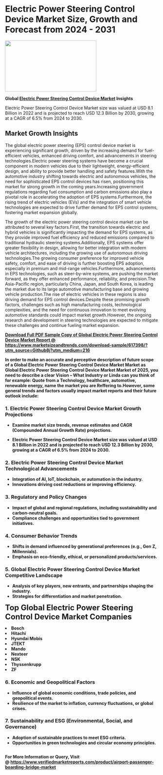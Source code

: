 <H1>Electric Power Steering Control Device Market Size, Growth and Forecast from 2024 - 2031</H1><img class="aligncenter size-medium wp-image-584254" src="https://thirdeyenews.in/wp-content/uploads/2024/09/Global-Market-Research-300x168.jpeg" alt="" width="300" height="168" /><p><strong>Global&nbsp;<a href="https://www.marketsizeandtrends.com/download-sample/617398/?utm_source=Github8j?utm_medium=216">Electric Power Steering Control Device Market</a> Insights</strong></p><p>Electric Power Steering Control Device Market size was valued at USD 8.1 Billion in 2022 and is projected to reach USD 12.3 Billion by 2030, growing at a CAGR of 6.5% from 2024 to 2030.</p><p><h2>Market Growth Insights</h2> <p>The global electric power steering (EPS) control device market is experiencing significant growth, driven by the increasing demand for fuel-efficient vehicles, enhanced driving comfort, and advancements in steering technologies.Electric power steering systems have become a crucial component in modern vehicles due to their lightweight, energy-efficient design, and ability to provide better handling and safety features.With the automotive industry shifting towards electric and autonomous vehicles, the need for sophisticated EPS control devices has risen, positioning this market for strong growth in the coming years.Increasing government regulations regarding fuel consumption and carbon emissions also play a pivotal role in accelerating the adoption of EPS systems.Furthermore, the rising trend of electric vehicles (EVs) and the integration of smart vehicle technologies are expected to drive further demand for EPS control systems, fostering market expansion globally.</p> <p><strong><a href="#"></a></strong></p> <p>The growth of the electric power steering control device market can be attributed to several key factors.First, the transition towards electric and hybrid vehicles is significantly impacting the demand for EPS systems, as they provide improved fuel efficiency and reduced emissions compared to traditional hydraulic steering systems.Additionally, EPS systems offer greater flexibility in design, allowing for better integration with modern vehicle architectures, including the growing use of autonomous driving technologies.The growing consumer preference for improved vehicle safety, comfort, and ease of driving is further boosting EPS adoption, especially in premium and mid-range vehicles.Furthermore, advancements in EPS technologies, such as steer-by-wire systems, are pushing the market forward, as they offer enhanced performance, reliability, and precision.The Asia-Pacific region, particularly China, Japan, and South Korea, is leading the market due to its large automotive manufacturing base and growing vehicle production.The rise of electric vehicles in these regions is also driving demand for EPS control devices.Despite these promising growth factors, challenges such as high manufacturing costs, technological complexities, and the need for continuous innovation to meet evolving automotive standards could impact market growth.However, the ongoing research and development in steering technologies are expected to mitigate these challenges and continue fueling market expansion.<p><strong><a href="#"></p><p><span class=""><strong>Download Full PDF Sample Copy of Global Electric Power Steering Control Device Market Report</strong> @ <a href="https://www.marketsizeandtrends.com/download-sample/617398/?utm_source=Github8j?utm_medium=216" target="_blank">https://www.marketsizeandtrends.com/download-sample/617398/?utm_source=Github8j?utm_medium=216</a></span></p><p>In order to make an accurate and perceptive description of future scope of a Global&nbsp;Electric Power Steering Control Device Market Market as Global&nbsp;Electric Power Steering Control Device Market Market of 2025, you need to describe a clear Vision &ndash; What Industry or Linda can you think of for example: Quote from a Technology, healthcare, automotive, renewable energy, name the market you are Reffering to.However, some general trends and factors usually impact market reports and their future outlook include:</p><h3>1.&nbsp;<strong>Electric Power Steering Control Device Market Growth Projections</strong></h3><ul><li>Examine market size trends, revenue estimates and CAGR (Compounded Annual Growth Rate) projections.</li><li><p>Electric Power Steering Control Device Market size was valued at USD 8.1 Billion in 2022 and is projected to reach USD 12.3 Billion by 2030, growing at a CAGR of 6.5% from 2024 to 2030.</p></li></ul><h3>2.&nbsp;<strong>Electric Power Steering Control Device Market Technological Advancements</strong></h3><ul><li>Integration of AI, IoT, blockchain, or automation in the industry.</li><li>Innovations driving cost reductions or improving efficiency.</li></ul><h3>3.&nbsp;<strong>Regulatory and Policy Changes</strong></h3><ul><li>Impact of global and regional regulations, including sustainability and carbon-neutral goals.</li><li>Compliance challenges and opportunities tied to government initiatives.</li></ul><h3>4.&nbsp;<strong>Consumer Behavior Trends</strong></h3><ul><li>Shifts in demand influenced by generational preferences (e.g., Gen Z, Millennials).</li><li>Emphasis on eco-friendly, ethical, or personalized products/services.</li></ul><h3>5.&nbsp;<strong>Global Electric Power Steering Control Device Market Competitive Landscape</strong></h3><ul><li>Analysis of key players, new entrants, and partnerships shaping the industry.</li><li>Strategies for differentiation and market penetration.</li></ul><p data-pm-slice="1 1 []"><span style="color: inherit; font-family: inherit; font-size: 25px;">Top Global Electric Power Steering Control Device Market Companies</span></p><div class="" data-test-id=""><p><li>Bosch</li><li> Hitachi</li><li> Hyundai Mobis</li><li> JTEKT</li><li> Mando</li><li> Nexteer</li><li> NSK</li><li> Thyssenkrupp</li><li> ZF</li></p></div><h3>6.&nbsp;<strong>Economic and Geopolitical Factors</strong></h3><ul><li>Influence of global economic conditions, trade policies, and geopolitical events.</li><li>Resilience of the market to inflation, currency fluctuations, or global crises.</li></ul><h3>7.&nbsp;<strong>Sustainability and ESG (Environmental, Social, and Governance)</strong></h3><ul><li>Adoption of sustainable practices to meet ESG criteria.</li><li>Opportunities in green technologies and circular economy principles.</li></ul><h2><strong style="font-size: 14px;">For More Information or Query, Visit @&nbsp;</strong><a style="background-color: #ffffff; font-size: 14px;" href="https://www.marketsizeandtrends.com/report/electric-power-steering-control-device-market/" target="_blank">https://www.verifiedmarketreports.com/product/airport-passenger-boarding-bridge-market</a></h2>